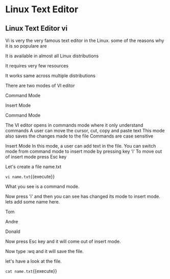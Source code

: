 # Linux Text Editor
## Linux Text Editor vi

Vi is very the very famous text editor in the Linux. some of the reasons why it is so populare are 

It is available in almost all  Linux distributions

It requires very few resources

It works same across multiple distributions

There are two modes of VI editor

Command Mode

Insert Mode

Command Mode

The VI editor opens in commands mode where it only understand commands
A user can move the cursor, cut, copy and paste text 
This mode also saves the changes made to the file
Commands are case sensitive

Insert Mode
In this mode, a user can add text in the file.
You can switch mode from command mode to insert mode by pressing key  ‘i’
To move out of insert mode press Esc key

Let's create a file name.txt

`vi name.txt`{{execute}}

What you see is a command mode.

Now press 'i' and then you can see has changed its mode to insert mode. lets add some name here.

Tom

Andre

Donald

Now press Esc key and it will come out of insert mode. 

Now type :wq and it will save the file.

let's have a look at the file.

`cat name.txt`{{execute}}


